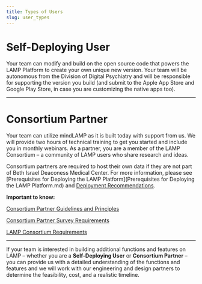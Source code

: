 ```yaml
---
title: Types of Users
slug: user_types
---
```


# **Self-Deploying User**

Your team can modify and build on the open source code that powers the LAMP Platform to create your own unique new version. Your team will be autonomous from the Division of Digital Psychiatry and will be responsible for supporting the version you build (and submit to the Apple App Store and Google Play Store, in case you are customizing the native apps too).

---

# **Consortium Partner**

Your team can utilize mindLAMP as it is built today with support from us. We will provide two hours of technical training to get you started and include you in monthly webinars. As a partner, you are a member of the LAMP Consortium – a community of LAMP users who share research and ideas.

Consortium partners are required to host their own data if they are not part of Beth Israel Deaconess Medical Center. For more information, please see [Prerequisites for Deploying the LAMP Platform](Prerequisites for Deploying the LAMP Platform.md) and [Deployment Recommendations](Deployment%20Recommendations.md).

**Important to know:**

[Consortium Partner Guidelines and Principles](Types%20of%20Users/Consortium%20Partner%20Guidelines%20and%20Principles.md)

[Consortium Partner Survey Requirements](Types%20of%20Users/Consortium%20Partner%20Survey%20Requirements.md)

[LAMP Consortium Requirements](Types%20of%20Users/LAMP%20Consortium%20Requirements.md)

---

If your team is interested in building additional functions and features on LAMP – whether you are a **Self-Deploying User** or **Consortium Partner** – you can provide us with a detailed understanding of the functions and features and we will work with our engineering and design partners to determine the feasibility, cost, and a realistic timeline.
